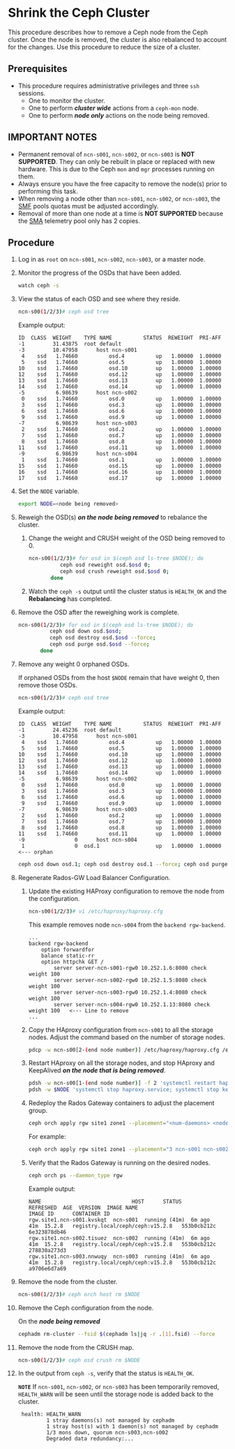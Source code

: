 # Shrink the Ceph Cluster

This procedure describes how to remove a Ceph node from the Ceph cluster. Once the node is removed, the cluster is also rebalanced to account for the changes. Use this procedure to reduce the size of a cluster.

## Prerequisites

* This procedure requires administrative privileges and three `ssh` sessions.
    * One to monitor the cluster.
    * One to perform ***cluster wide*** actions from a `ceph-mon` node.
    * One to perform ***node only*** actions on the node being removed.

## IMPORTANT NOTES

* Permanent removal of `ncn-s001`, `ncn-s002`, or `ncn-s003` is **NOT SUPPORTED**. They can only be rebuilt in place or replaced with new hardware. This is due to the Ceph `mon` and `mgr` processes running on them.
* Always ensure you have the free capacity to remove the node(s) prior to performing this task.
* When removing a node other than `ncn-s001`, `ncn-s002`, or `ncn-s003`, the [SMF](../../glossary.md#system-monitoring-framework-smf) pools quotas must be adjusted accordingly.
* Removal of more than one node at a time is **NOT SUPPORTED** because the [SMA](../../glossary.md#system-monitoring-application-sma) telemetry pool only has 2 copies.

## Procedure

1. Log in as `root` on `ncn-s001`, `ncn-s002`, `ncn-s003`, or a master node.

1. Monitor the progress of the OSDs that have been added.

    ```bash
    watch ceph -s
    ```

1. View the status of each OSD and see where they reside.

    ```bash
    ncn-s00(1/2/3)# ceph osd tree
    ```

    Example output:

    ```text
    ID  CLASS  WEIGHT    TYPE NAME          STATUS  REWEIGHT  PRI-AFF
    -1         31.43875  root default
    -3         10.47958      host ncn-s001
     4    ssd   1.74660          osd.4          up   1.00000  1.00000
     5    ssd   1.74660          osd.5          up   1.00000  1.00000
    10    ssd   1.74660          osd.10         up   1.00000  1.00000
    12    ssd   1.74660          osd.12         up   1.00000  1.00000
    13    ssd   1.74660          osd.13         up   1.00000  1.00000
    14    ssd   1.74660          osd.14         up   1.00000  1.00000
    -5          6.98639      host ncn-s002
     0    ssd   1.74660          osd.0          up   1.00000  1.00000
     3    ssd   1.74660          osd.3          up   1.00000  1.00000
     6    ssd   1.74660          osd.6          up   1.00000  1.00000
     9    ssd   1.74660          osd.9          up   1.00000  1.00000
    -7          6.98639      host ncn-s003
     2    ssd   1.74660          osd.2          up   1.00000  1.00000
     7    ssd   1.74660          osd.7          up   1.00000  1.00000
     8    ssd   1.74660          osd.8          up   1.00000  1.00000
    11    ssd   1.74660          osd.11         up   1.00000  1.00000
    -9          6.98639      host ncn-s004
     1    ssd   1.74660          osd.1          up   1.00000  1.00000
    15    ssd   1.74660          osd.15         up   1.00000  1.00000
    16    ssd   1.74660          osd.16         up   1.00000  1.00000
    17    ssd   1.74660          osd.17         up   1.00000  1.00000
    ```

1. Set the `NODE` variable.

   ```bash
   export NODE=<node being removed>
   ```

1. Reweigh the OSD\(s\) ***on the node being removed*** to rebalance the cluster.

    1. Change the weight and CRUSH weight of the OSD being removed to 0.

        ```bash
        ncn-s00(1/2/3)# for osd in $(ceph osd ls-tree $NODE); do
                  ceph osd reweight osd.$osd 0;
                  ceph osd crush reweight osd.$osd 0;
               done
        ```

    1. Watch the `ceph -s` output until the cluster status is `HEALTH_OK` and the **Rebalancing** has completed.

1. Remove the OSD after the reweighing work is complete.

    ```bash
    ncn-s00(1/2/3)# for osd in $(ceph osd ls-tree $NODE); do
              ceph osd down osd.$osd;
              ceph osd destroy osd.$osd --force;
              ceph osd purge osd.$osd --force;
           done
    ```

1. Remove any weight 0 orphaned OSDs.

    If orphaned OSDs from the host `$NODE` remain that have weight 0, then remove those OSDs.

    ```bash
    ncn-s00(1/2/3)# ceph osd tree
    ```

    Example output:

    ```text
    ID  CLASS  WEIGHT    TYPE NAME          STATUS  REWEIGHT  PRI-AFF
    -1         24.45236  root default
    -3         10.47958      host ncn-s001
     4    ssd   1.74660          osd.4          up   1.00000  1.00000
     5    ssd   1.74660          osd.5          up   1.00000  1.00000
    10    ssd   1.74660          osd.10         up   1.00000  1.00000
    12    ssd   1.74660          osd.12         up   1.00000  1.00000
    13    ssd   1.74660          osd.13         up   1.00000  1.00000
    14    ssd   1.74660          osd.14         up   1.00000  1.00000
    -5          6.98639      host ncn-s002
     0    ssd   1.74660          osd.0          up   1.00000  1.00000
     3    ssd   1.74660          osd.3          up   1.00000  1.00000
     6    ssd   1.74660          osd.6          up   1.00000  1.00000
     9    ssd   1.74660          osd.9          up   1.00000  1.00000
    -7          6.98639      host ncn-s003
     2    ssd   1.74660          osd.2          up   1.00000  1.00000
     7    ssd   1.74660          osd.7          up   1.00000  1.00000
     8    ssd   1.74660          osd.8          up   1.00000  1.00000
    11    ssd   1.74660          osd.11         up   1.00000  1.00000
    -9                0      host ncn-s004
     1                0  osd.1                  up   1.00000  1.00000  <--- orphan
    ```

    ```bash
    ceph osd down osd.1; ceph osd destroy osd.1 --force; ceph osd purge osd.1 --force
    ```

1. Regenerate Rados-GW Load Balancer Configuration.

    1. Update the existing HAProxy configuration to remove the node from the configuration.

        ```bash
        ncn-s00(1/2/3)# vi /etc/haproxy/haproxy.cfg
        ```

        This example removes node `ncn-s004` from the `backend rgw-backend`.

        ```text
        ...
        backend rgw-backend
            option forwardfor
            balance static-rr
            option httpchk GET /
                server server-ncn-s001-rgw0 10.252.1.6:8080 check weight 100
                server server-ncn-s002-rgw0 10.252.1.5:8080 check weight 100
                server server-ncn-s003-rgw0 10.252.1.4:8080 check weight 100
                server server-ncn-s004-rgw0 10.252.1.13:8080 check weight 100   <--- Line to remove
        ...
        ```

    1. Copy the HAproxy configuration from `ncn-s001` to all the storage nodes. Adjust the command based on the number of storage nodes.

        ```bash
        pdcp -w ncn-s00[2-(end node number)] /etc/haproxy/haproxy.cfg /etc/haproxy/haproxy.cfg
        ```

    1. Restart HAproxy on all the storage nodes, and stop HAproxy and KeepAlived ***on the node that is being removed***.

        ```bash
        pdsh -w ncn-s00[1-(end node number)] -f 2 'systemctl restart haproxy.service'
        pdsh -w $NODE 'systemctl stop haproxy.service; systemctl stop keepalived.service'
        ```

    1. Redeploy the Rados Gateway containers to adjust the placement group.

        ```bash
        ceph orch apply rgw site1 zone1 --placement="<num-daemons> <node1 node2 node3 node4 ... >" --port=8080
        ```

        For example:

        ```bash
        ceph orch apply rgw site1 zone1 --placement="3 ncn-s001 ncn-s002 ncn-s003" --port=8080
        ```

    1. Verify that the Rados Gateway is running on the desired nodes.

        ```bash
        ceph orch ps --daemon_type rgw
        ```

        Example output:

        ```text
        NAME                             HOST      STATUS         REFRESHED  AGE  VERSION  IMAGE NAME                         IMAGE ID      CONTAINER ID
        rgw.site1.ncn-s001.kvskqt  ncn-s001  running (41m)  6m ago     41m  15.2.8   registry.local/ceph/ceph:v15.2.8   553b0cb212c   6e323878db46
        rgw.site1.ncn-s002.tisuez  ncn-s002  running (41m)  6m ago     41m  15.2.8   registry.local/ceph/ceph:v15.2.8   553b0cb212c   278830a273d3
        rgw.site1.ncn-s003.nnwuqy  ncn-s003  running (41m)  6m ago     41m  15.2.8   registry.local/ceph/ceph:v15.2.8   553b0cb212c   a9706e6d7a69
        ```

1. Remove the node from the cluster.

    ```bash
    ncn-s00(1/2/3)# ceph orch host rm $NODE
    ```

1. Remove the Ceph configuration from the node.

   On the ***node being removed***

    ```bash
    cephadm rm-cluster --fsid $(cephadm ls|jq -r .[1].fsid) --force
    ```

1. Remove the node from the CRUSH map.

    ```bash
    ncn-s00(1/2/3)# ceph osd crush rm $NODE
    ```

1. In the output from `ceph -s`, verify that the status is `HEALTH_OK`.

    **`NOTE`** If `ncn-s001`, `ncn-s002`, or `ncn-s003` has been temporarily removed, `HEALTH_WARN` will be seen until the storage node is added back to the cluster.

    ```text
     health: HEALTH_WARN
             1 stray daemons(s) not managed by cephadm
             1 stray host(s) with 1 daemon(s) not managed by cephadm
             1/3 mons down, quorum ncn-s003,ncn-s002
             Degraded data redundancy:...
    ```
